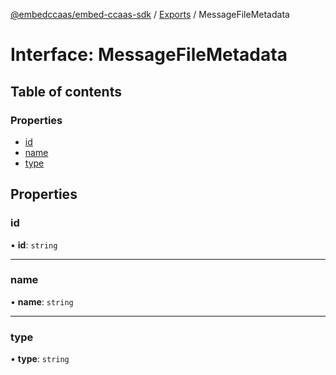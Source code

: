 [@embedccaas/embed-ccaas-sdk](../README.md) / [Exports](../modules.md) / MessageFileMetadata

# Interface: MessageFileMetadata

## Table of contents

### Properties

-   [id](MessageFileMetadata.md#id)
-   [name](MessageFileMetadata.md#name)
-   [type](MessageFileMetadata.md#type)

## Properties

### id

• **id**: `string`


---

### name

• **name**: `string`


---

### type

• **type**: `string`

